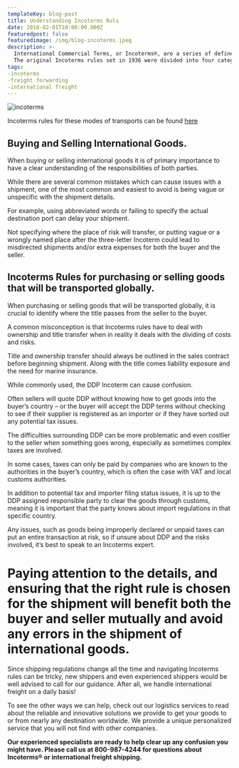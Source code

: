 ```yaml
---
templateKey: blog-post
title: Understanding Incoterms Ruls
date: 2018-02-01T10:00:00.000Z
featuredpost: false
featuredimage: /img/blog-incoterms.jpeg
description: >-
  International Commercial Terms, or Incoterms®, are a series of defined commercial terms published by the International Chamber of Commerce and intended to clearly communicate the tasks, costs, and risks associated with the international sale and transport of goods. 
  The original Incoterms rules set in 1936 were divided into four categories, whereas the most recent update, done in 2010, simplifies the list by separating the eleven terms into two categories: rules for any mode of transport, and rules for sea and inland waterway transport.
tags:
-incoterms
-freight forwarding
-international freight
---
```

![incoterms](/img/blog-incoterms.jpeg)

Incoterms rules for these modes of transports can be found [here](https://www.spacefarm.digital)

## Buying and Selling International Goods.
When buying or selling international goods it is of primary importance to have a clear understanding of the responsibilities of both parties.

While there are several common mistakes which can cause issues with a shipment, one of the most common and easiest to avoid is being vague or unspecific with the shipment details.

For example, using abbreviated words or failing to specify the actual destination port can delay your shipment.

Not specifying where the place of risk will transfer, or putting vague or a wrongly named place after the three-letter Incoterm could lead to misdirected shipments and/or extra expenses for both the buyer and the seller.

## Incoterms Rules for purchasing or selling goods that will be transported globally.
When purchasing or selling goods that will be transported globally, it is crucial to identify where the title passes from the seller to the buyer.

A common misconception is that Incoterms rules have to deal with ownership and title transfer when in reality it deals with the dividing of costs and risks.

Title and ownership transfer should always be outlined in the sales contract before beginning shipment. Along with the title comes liability exposure and the need for marine insurance.

While commonly used, the DDP Incoterm can cause confusion.

Often sellers will quote DDP without knowing how to get goods into the buyer’s country – or the buyer will accept the DDP terms without checking to see if their supplier is registered as an importer or if they have sorted out any potential tax issues.

The difficulties surrounding DDP can be more problematic and even costlier to the seller when something goes wrong, especially as sometimes complex taxes are involved.

In some cases, taxes can only be paid by companies who are known to the authorities in the buyer’s country, which is often the case with VAT and local customs authorities.

In addition to potential tax and importer filing status issues, it is up to the DDP assigned responsible party to clear the goods through customs, meaning it is important that the party knows about import regulations in that specific country.

Any issues, such as goods being improperly declared or unpaid taxes can put an entire transaction at risk, so if unsure about DDP and the risks involved, it’s best to speak to an Incoterms expert.

# Paying attention to the details, and ensuring that the right rule is chosen for the shipment will benefit both the buyer and seller mutually and avoid any errors in the shipment of international goods.
Since shipping regulations change all the time and navigating Incoterms rules can be tricky, new shippers and even experienced shippers would be well advised to call for our guidance. After all, we handle international freight on a daily basis!

To see the other ways we can help, check out our logistics services to read about the reliable and innovative solutions we provide to get your goods to or from nearly any destination worldwide. We provide a unique personalized service that you will not find with other companies.

**Our experienced specialists are ready to help clear up any confusion you might have. Please call us at 800-987-4244 for questions about Incoterms® or international freight shipping.**